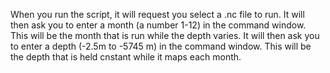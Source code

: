 When you run the script, it will request you select a .nc file to run. 
It will then ask you to enter a month (a number 1-12) in the command window.
  This will be the month that is run while the depth varies.
It will then ask you to enter a depth (-2.5m to -5745 m) in the command window.
  This will be the depth that is held cnstant while it maps each month.

